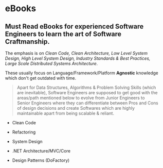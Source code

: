 # eBooks
## Must Read eBooks for experienced Software Engineers to learn the art of Software Craftmanship.

The emphasis is on *Clean Code, Clean Architecture, Low Level System Design, High Level System Design, Industry Standards & Best Practices, Large Scale Distributed Systems Architecture*.

These usually focus on Language/Framework/Platform **Agnostic** knowledge which don't get outdated with time.

> Apart for Data Structures, Algorithms & Problem Solving Skills (which are inevitable), Software Engineers are supposed to get good with
the areas/path mentioned below to evolve from Junior Engineers to Senior Engineers where they can differentiate between Pros and Cons of design decisions 
and create Softwares which are highly maintainable apart from being scalable & reliant.


 - Clean Code

 - Refactoring

 - System Design

 - .NET Architecture/MVC/Core

 - Design Patterns (DoFactory)
